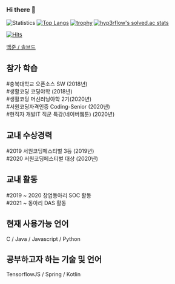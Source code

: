 ### Hi there 👋

![Statistics](https://github-readme-stats.vercel.app/api?username=lms0806&show_icons=true)
[![Top Langs](https://github-readme-stats.vercel.app/api/top-langs/?username=lms0806&layout=compact&langs_count=8)](https://github.com/anuraghazra/github-readme-stats)
[![trophy](https://github-profile-trophy.vercel.app/?username=lms0806&theme=chalk&row=1&column=7)](https://github.com/ryo-ma/github-profile-trophy)
[![hyp3rflow's solved.ac stats](https://github-readme-solvedac.hyp3rflow.vercel.app/api/?handle=lms0806)](https://solved.ac/profile/lms0806)

[![Hits](https://hits.seeyoufarm.com/api/count/incr/badge.svg?url=https%3A%2F%2Fgithub.com%2Flms0806)](https://hits.seeyoufarm.com)

<a href="https://www.acmicpc.net/user/lms0806">백준 / </a>
<a href="https://solved.ac/profile/lms0806">솔브드</a>

<h2>참가 학습</h2>
#충북대학교 오픈소스 SW (2018년) <br>
#생활코딩 코딩야학 (2018년) <br>
#생활코딩 머신러닝야학 2기(2020년) <br>
#서원코딩자격인증 Coding-Senior (2020년) <br>
#현직자 개발IT 직군 특강(네이버웹툰) (2020년) <br>

<h2>교내 수상경력</h2>
#2019 서원코딩페스티벌 3등 (2019년) <br>
#2020 서원코딩페스티벌 대상 (2020년) <br>

<h2>교내 활동</h2>
#2019 ~ 2020 창업동아리 SOC 활동 <br>
#2021 ~ 동아리 DAS 활동

<h2>현재 사용가능 언어</h2>
C / Java / Javascript / Python

<h2>공부하고자 하는 기술 및 언어</h2>
TensorflowJS / Spring / Kotlin

<!--
**lms0806/lms0806** is a ✨ _special_ ✨ repository because its `README.md` (this file) appears on your GitHub profile.

Here are some ideas to get you started:

- 🔭 I’m currently working on ...
- 🌱 I’m currently learning ...
- 👯 I’m looking to collaborate on ...
- 🤔 I’m looking for help with ...
- 💬 Ask me about ...
- 📫 How to reach me: ...
- 😄 Pronouns: ...
- ⚡ Fun fact: ...
-->
